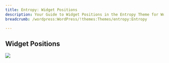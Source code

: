 ```yaml
---
title: Entropy: Widget Positions
description: Your Guide to Widget Positions in the Entropy Theme for WordPress
breadcrumb: /wordpress:WordPress/!themes:Themes/entropy:Entropy

---
```


Widget Positions
-----

![][positions]

[positions]: assets/positions.jpg